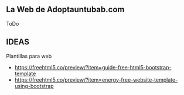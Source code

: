 ## La Web de Adoptauntubab.com

ToDo



## IDEAS

Plantillas para web

- https://freehtml5.co/preview/?item=guide-free-html5-bootstrap-template
- https://freehtml5.co/preview/?item=energy-free-website-template-using-bootstrap
